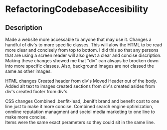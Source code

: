 # RefactoringCodebaseAccesibility

## Description

Made a website more accessable to anyone that may use it. 
Changes a handful of div's to more specific classes. 
This will alow the HTML to be read more clear and concisely from top to bottom. 
I did this so that any persons that are using a screen reader will also gewt a clear and concise discription. 
Making these changes showed me that "div" can always be brocken down into more specific classes. Also, background images are not classed the same as other images.   

HTML changes
Created header from div's
Moved Header out of the body.
Added alt text to images
created sections from div's
created asides from div's
created footer from div's

CSS changes
Combined .benfit-lead, .benifit brand and benefit cost to one line just to make it more concise. 
Combined search engine optimization, onmline reputation managment and sociol media marketing to one line to make more concise.  
Items were the same exact perameters so they could sit in the same line. 

